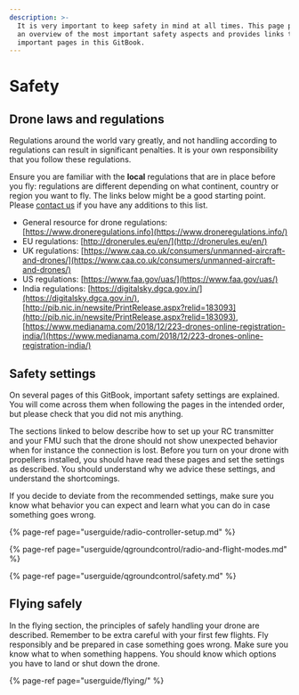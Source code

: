 ```yaml
---
description: >-
  It is very important to keep safety in mind at all times. This page provides
  an overview of the most important safety aspects and provides links to other
  important pages in this GitBook.
---
```


# Safety

## Drone laws and regulations

Regulations around the world vary greatly, and not handling according to regulations can result in significant penalties. It is your own responsibility that you follow these regulations.

Ensure you are familiar with the **local** regulations that are in place before you fly: regulations are different depending on what continent, country or region you want to fly. The links below might be a good starting point. Please [contact us](contact.md#contact-the-hovergames-team) if you have any additions to this list.

* General resource for drone regulations: [https://www.droneregulations.info](https://www.droneregulations.info/)​
* EU regulations: [http://dronerules.eu/en/](http://dronerules.eu/en/)​
* UK regulations: [https://www.caa.co.uk/consumers/unmanned-aircraft-and-drones/](https://www.caa.co.uk/consumers/unmanned-aircraft-and-drones/)​
* US regulations: [https://www.faa.gov/uas/](https://www.faa.gov/uas/)​
* India regulations: [https://digitalsky.dgca.gov.in/](https://digitalsky.dgca.gov.in/), [http://pib.nic.in/newsite/PrintRelease.aspx?relid=183093](http://pib.nic.in/newsite/PrintRelease.aspx?relid=183093), [https://www.medianama.com/2018/12/223-drones-online-registration-india/](https://www.medianama.com/2018/12/223-drones-online-registration-india/)

## Safety settings

On several pages of this GitBook, important safety settings are explained. You will come across them when following the pages in the intended order, but please check that you did not mis anything.

The sections linked to below describe how to set up your RC transmitter and your FMU such that the drone should not show unexpected behavior when for instance the connection is lost. Before you turn on your drone with propellers installed, you should have read these pages and set the settings as described. You should understand why we advice these settings, and understand the shortcomings. 

If you decide to deviate from the recommended settings, make sure you know what behavior you can expect and learn what you can do in case something goes wrong.

{% page-ref page="userguide/radio-controller-setup.md" %}

{% page-ref page="userguide/qgroundcontrol/radio-and-flight-modes.md" %}

{% page-ref page="userguide/qgroundcontrol/safety.md" %}

## Flying safely

In the flying section, the principles of safely handling your drone are described. Remember to be extra careful with your first few flights. Fly responsibly and be prepared in case something goes wrong. Make sure you know what to when something happens. You should know which options you have to land or shut down the drone.

{% page-ref page="userguide/flying/" %}


